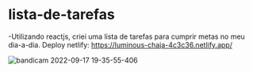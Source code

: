 # lista-de-tarefas
-Utilizando reactjs, criei uma lista de tarefas para cumprir metas no meu dia-a-dia. Deploy netlify: https://luminous-chaja-4c3c36.netlify.app/

![bandicam 2022-09-17 19-35-55-406](https://user-images.githubusercontent.com/101139441/190878502-efbed00f-a6cd-490b-9475-98e09a02d020.jpg)
